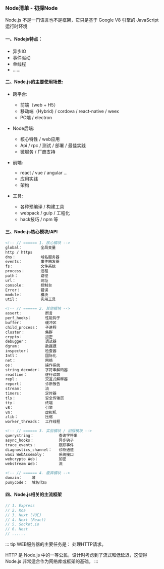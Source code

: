 ### Node清单 - 初探Node
Node.js 不是一门语言也不是框架，它只是基于 Google V8 引擎的 JavaScript 运行时环境

#### 一、Nodejs特点：
+ 异步IO
+ 事件驱动
+ 单线程
+ ......

#### 二、Node.js的主要使用场景:
+ 跨平台:
  + 前端（web + H5）
  + 移动端（Hybrid) / cordova / react-native / weex
  + PC端 / electron

+ Node后端:
  + 核心特性 / web应用
  + Api / rpc / 测试 / 部署 / 最佳实践
  + 微服务 / 厂商支持

+ 前端:
  + react / vue / angular ...
  + 应用实践
  + 架构

+ 工具:
  + 各种预编译 / 构建工具
  + webpack / gulp / 工程化
  + hack技巧 / npm 等

#### 三、Node.js核心模块/API
```html
<!-- // ====== 1. 核心模块 -->
global：        全局变量
http / https
dns：           域名服务器
events：        事件触发器
fs：            文件系统
process：       进程
path：          路径
url：           网址
console：       控制台
Error：         错误
module：        模块
util：          实用工具

<!-- // ====== 2. 其他模块 -->
assert：          断言
perf_hooks：      性能钩子
buffer：          缓冲区
child_process：   子进程
cluster：         集群
crypto：          加密
debugger：        调试器
dgram：           数据报
inspector：       检查器
Intl：            国际化
net：             网络
os：              操作系统
string_decoder：  字符串解码器
readline：        逐行读取
repl：            交互式解释器
report：          诊断报告
stream：          流
timers：          定时器
tls：             安全传输层
tty：             终端
v8：              引擎
vm：              虚拟机
zlib：            压缩
worker_threads：  工作线程

<!-- // ====== 3. 实验模块 / 旧版模块 -->
querystring：           查询字符串
async_hooks：           异步钩子
trace_events：          跟踪事件
diagnostics_channel：   诊断通道
wasi WebAssembly：      系统接口
webcrypto Web：         加密
webstream Web：         流

<!-- // ====== 4. 废弃模块 -->
domain：    域
punycode：  域名代码
```

#### 四、Node.js相关的主流框架
```js
// 1. Express
// 2. Koa
// 3. Nuxt (VUE)
// 4. Next (React)
// 5. Socket.io
// 6. Nest
// ......
```


::: tip
WEB服务器的主要任务是： 处理HTTP请求。

HTTP 是 Node.js 中的一等公民，设计时考虑到了流式和低延迟，这使得 Node.js 非常适合作为网络库或框架的基础。
:::





<!-- Node.js中的回调函数，错误优先，即第一个参数是error。 -->

<!-- HTTP 是 Node.js 中的一等公民，设计时考虑到了流式和低延迟，这使得 Node.js 非常适合作为网络库或框架的基础。 -->


